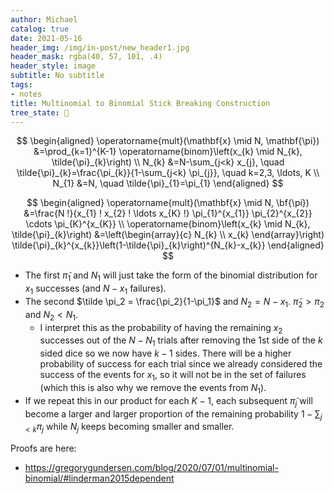 ```yaml
---
author: Michael
catalog: true
date: 2021-05-16
header_img: /img/in-post/new_header1.jpg
header_mask: rgba(40, 57, 101, .4)
header_style: image
subtitle: No subtitle
tags:
- notes
title: Multinomial to Binomial Stick Breaking Construction
tree_state: 🌱
---
```


$$
\begin{aligned}
\operatorname{mult}(\mathbf{x} \mid N, \mathbf{\pi}) &=\prod_{k=1}^{K-1} \operatorname{binom}\left(x_{k} \mid N_{k}, \tilde{\pi}_{k}\right) \\
N_{k} &=N-\sum_{j<k} x_{j}, \quad \tilde{\pi}_{k}=\frac{\pi_{k}}{1-\sum_{j<k} \pi_{j}}, \quad k=2,3, \ldots, K \\
N_{1} &=N, \quad \tilde{\pi}_{1}=\pi_{1}
\end{aligned}
$$

$$
\begin{aligned}
\operatorname{mult}(\mathbf{x} \mid N, \bf{\pi}) &=\frac{N !}{x_{1} ! x_{2} ! \ldots x_{K} !} \pi_{1}^{x_{1}} \pi_{2}^{x_{2}} \cdots \pi_{K}^{x_{K}} \\
\operatorname{binom}\left(x_{k} \mid N_{k}, \tilde{\pi}_{k}\right) &=\left(\begin{array}{c}
N_{k} \\
x_{k}
\end{array}\right) \tilde{\pi}_{k}^{x_{k}}\left(1-\tilde{\pi}_{k}\right)^{N_{k}-x_{k}}
\end{aligned}
$$

- The first $\tilde \pi_1$ and $N_1$ will just take the form of the binomial distribution for $x_1$ successes (and $N-x_1$ failures).
- The second $\tilde \pi_2 = \frac{\pi_2}{1-\pi_1}$ and $N_2 = N - x_1$. $\tilde \pi_2 > \pi_2$ and $N_2 < N_1$. 
  - I interpret this as the probability of having the remaining $x_2$ successes out of the $N-N_1$ trials after removing the 1st side of the $k$ sided dice so we now have $k-1$ sides. There will be a higher probability of success for each trial since we already considered the success of the events for $x_1$, so it will not be in the set of failures (which this is also why we remove the events from $N_1$).
- If we repeat this in our product for each $K-1$, each subsequent $\tilde \pi_j$ will become a larger and larger proportion of the remaining probability $1-\sum_{j<k} \pi_{j}$ while $N_j$ keeps becoming smaller and smaller.



Proofs are here:

- https://gregorygundersen.com/blog/2020/07/01/multinomial-binomial/#linderman2015dependent